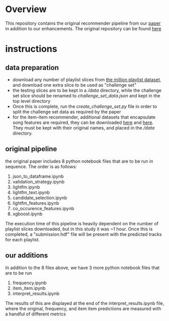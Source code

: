 # Overview

This repository contains the original recommender pipeline from our <a href="https://dl-acm-org.ezp3.lib.umn.edu/doi/pdf/10.1145/3267471.3267488">paper</a> in addition to our enhancements. The original repository can be found 
<a href="https://github.com/VasiliyRubtsov/recsys2018">here</a>


# instructions

## data preparation
* download any number of playlist slices from <a href="https://www.kaggle.com/datasets/himanshuwagh/spotify-million">the million playlist dataset</a>, and download one extra slice to be used as "challenge set"
* the testing slices are to be kept in a _/data_ directory, while the challenge set slice should be renamed to _challenge_set_data.json_ and kept in the top level directory
* Once this is complete, run the _create_challenge_set.py_ file in order to split the challenge set data as required by the paper
* for the item-item recommender, additional datasets that encapsulate song features are required, they can be downloaded <a href="https://www.kaggle.com/datasets/undefinenull/million-song-dataset-spotify-lastfm?select=User+Listening+History.csv">here</a> and <a href="https://www.kaggle.com/datasets/tomigelo/spotify-audio-features">here</a>. They must be kept with their original names, and placed in the _/data_ directory.

## original pipeline
the original paper includes 8 python notebook files that are to be run in sequence. The order is as follows:

1) json_to_dataframe.ipynb
2) validation_strategy.ipynb
3) lightfm.ipynb
4) lightfm_text.ipynb
5) candidate_selection.ipynb
6) lightfm_features.ipynb
7) co_occurence_features.ipynb
8) xgboost.ipynb

The execution time of this pipeline is heavily dependent on the number of playlist slices downloaded, but in this study it was ~1 hour.
Once this is completed, a "submission.hdf" file will be present with the predicted tracks for each playlist.

## our additions
In addition to the 8 files above, we have 3 more python notebook files that are to be run
1) frequency.ipynb
2) item_item.ipynb
3) interpret_results.ipynb

The results of this are displayed at the end of the interpret_results.ipynb file, where the original, frequency, and item item predictions are measured with a handful of different metrics
